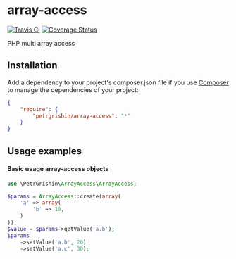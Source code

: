 array-access
============
[![Travis CI](https://travis-ci.org/petrgrishin/array-access.png "Travis CI")](https://travis-ci.org/petrgrishin/array-access)
[![Coverage Status](https://coveralls.io/repos/petrgrishin/array-access/badge.png?branch=master)](https://coveralls.io/r/petrgrishin/array-access?branch=master)

PHP multi array access

Installation
------------
Add a dependency to your project's composer.json file if you use [Composer](http://getcomposer.org/) to manage the dependencies of your project:
```json
{
    "require": {
        "petrgrishin/array-access": "*"
    }
}
```

Usage examples
--------------
#### Basic usage array-access objects
```php
use \PetrGrishin\ArrayAccess\ArrayAccess;

$params = ArrayAccess::create(array(
    'a' => array(
        'b' => 10,
    )
));
$value = $params->getValue('a.b');
$params
    ->setValue('a.b', 20)
    ->setValue('a.c', 30);
```